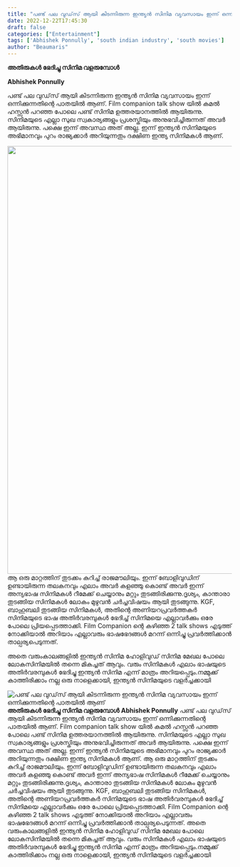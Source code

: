 ```yaml
---
title: "പണ്ട് പല വുഡ്‌സ് ആയി കിടന്നിരുന്ന ഇന്ത്യൻ സിനിമ വ്യവസായം ഇന്ന് ഒന്നിക്കുന്നതിന്റെ പാതയിൽ ആണ്"
date: 2022-12-22T17:45:30
draft: false
categories: ["Entertainment"]
tags: ['Abhishek Ponnully', 'south indian industry', 'south movies']
author: "Beaumaris"
---
```


<strong>അതിരുകൾ ഭേദിച്ചു സിനിമ വളരുമ്പോൾ</strong>

<strong>Abhishek Ponnully </strong>

പണ്ട് പല വുഡ്‌സ് ആയി കിടന്നിരുന്ന ഇന്ത്യൻ സിനിമ വ്യവസായം ഇന്ന് ഒന്നിക്കുന്നതിന്റെ പാതയിൽ ആണ്. Film companion talk show യിൽ കമൽ ഹസ്സൻ പറഞ്ഞ പോലെ പണ്ട് സിനിമ ഉത്തരയാനത്തിൽ ആയിരുന്നു. സിനിമയുടെ എല്ലാ സുഖ സ്വകാര്യങ്ങളും പ്രശസ്തിയും അനുഭവിച്ചിരുന്നത് അവർ ആയിരുന്നു. പക്ഷെ ഇന്ന് അവസ്ഥ അത് അല്ല. ഇന്ന് ഇന്ത്യൻ സിനിമയുടെ അഭിമാനവും പുറം രാജ്യക്കാർ അറിയുന്നതും ദക്ഷിണ ഇന്ത്യ സിനിമകൾ ആണ്.

<img class="size-full wp-image-368252 aligncenter" src="https://cdn.boolokam.com/articles/2022/12/fwfw22r2.jpg" alt="" width="758" height="960" />ആ ഒരു മാറ്റത്തിന് തുടക്കം കുറിച്ച് രാജമൗലിയും. ഇന്ന് ബോളിവുഡിന് ഉണ്ടായിരുന്ന തലകനവും എലാം അവർ കളഞ്ഞു കൊണ്ട് അവർ ഇന്ന് അന്യഭാഷ സിനിമകൾ റീമേക്ക് ചെയ്യാനും മറ്റും തുടങ്ങിരിക്കുന്നു.ദൃശ്യം, കാന്താരാ തുടങ്ങിയ സിനിമകൾ ലോകം മുഴുവൻ ചർച്ചവിഷയം ആയി തുടങ്ങുന്നു.
KGF, ബാഹുബലി തുടങ്ങിയ സിനിമകൾ, അതിന്റെ അണിയറപ്രവർത്തകർ സിനിമയുടെ ഭാഷ അതിർവരമ്പുകൾ ഭേദിച്ച് സിനിമയെ എല്ലാവർക്കും ഒരേ പോലെ പ്രിയപ്പെടത്താക്കി. Film Companion ന്റെ കഴിഞ്ഞ 2 talk shows എടുത്ത് നോക്കിയാൽ അറിയാം എല്ലാവരും ഭാഷഭേദങ്ങൾ മറന്ന് ഒന്നിച്ചു പ്രവർത്തിക്കാൻ താല്പര്യപെടുന്നത്.

അതെ വരുംകാലങ്ങളിൽ ഇന്ത്യൻ സിനിമ ഹോളിവുഡ് സിനിമ മേഖല പോലെ ലോകസിനിമയിൽ തന്നെ മികച്ചത് ആവും. വരും സിനിമകൾ എലാം ഭാഷയുടെ അതിർവരമ്പുകൾ ഭേദിച്ചു ഇന്ത്യൻ സിനിമ എന്ന് മാത്രം അറിയപ്പെടും.നമ്മുക്ക് കാത്തിരിക്കാം നല്ല ഒരു നാളെക്കായി, ഇന്ത്യൻ സിനിമയുടെ വളർച്ചക്കായി


![പണ്ട് പല വുഡ്‌സ് ആയി കിടന്നിരുന്ന ഇന്ത്യൻ സിനിമ വ്യവസായം ഇന്ന് ഒന്നിക്കുന്നതിന്റെ പാതയിൽ ആണ്](https://cdn.boolokam.com/articles/2022/12/fwfw22r2.jpg)**അതിരുകൾ ഭേദിച്ചു സിനിമ വളരുമ്പോൾ** **Abhishek Ponnully** പണ്ട് പല വുഡ്‌സ് ആയി കിടന്നിരുന്ന ഇന്ത്യൻ സിനിമ വ്യവസായം ഇന്ന് ഒന്നിക്കുന്നതിന്റെ പാതയിൽ ആണ്. Film companion talk show യിൽ കമൽ ഹസ്സൻ പറഞ്ഞ പോലെ പണ്ട് സിനിമ ഉത്തരയാനത്തിൽ ആയിരുന്നു. സിനിമയുടെ എല്ലാ സുഖ സ്വകാര്യങ്ങളും പ്രശസ്തിയും അനുഭവിച്ചിരുന്നത് അവർ ആയിരുന്നു. പക്ഷെ ഇന്ന് അവസ്ഥ അത് അല്ല. ഇന്ന് ഇന്ത്യൻ സിനിമയുടെ അഭിമാനവും പുറം രാജ്യക്കാർ അറിയുന്നതും ദക്ഷിണ ഇന്ത്യ സിനിമകൾ ആണ്. ആ ഒരു മാറ്റത്തിന് തുടക്കം കുറിച്ച് രാജമൗലിയും. ഇന്ന് ബോളിവുഡിന് ഉണ്ടായിരുന്ന തലകനവും എലാം അവർ കളഞ്ഞു കൊണ്ട് അവർ ഇന്ന് അന്യഭാഷ സിനിമകൾ റീമേക്ക് ചെയ്യാനും മറ്റും തുടങ്ങിരിക്കുന്നു.ദൃശ്യം, കാന്താരാ തുടങ്ങിയ സിനിമകൾ ലോകം മുഴുവൻ ചർച്ചവിഷയം ആയി തുടങ്ങുന്നു. KGF, ബാഹുബലി തുടങ്ങിയ സിനിമകൾ, അതിന്റെ അണിയറപ്രവർത്തകർ സിനിമയുടെ ഭാഷ അതിർവരമ്പുകൾ ഭേദിച്ച് സിനിമയെ എല്ലാവർക്കും ഒരേ പോലെ പ്രിയപ്പെടത്താക്കി. Film Companion ന്റെ കഴിഞ്ഞ 2 talk shows എടുത്ത് നോക്കിയാൽ അറിയാം എല്ലാവരും ഭാഷഭേദങ്ങൾ മറന്ന് ഒന്നിച്ചു പ്രവർത്തിക്കാൻ താല്പര്യപെടുന്നത്. അതെ വരുംകാലങ്ങളിൽ ഇന്ത്യൻ സിനിമ ഹോളിവുഡ് സിനിമ മേഖല പോലെ ലോകസിനിമയിൽ തന്നെ മികച്ചത് ആവും. വരും സിനിമകൾ എലാം ഭാഷയുടെ അതിർവരമ്പുകൾ ഭേദിച്ചു ഇന്ത്യൻ സിനിമ എന്ന് മാത്രം അറിയപ്പെടും.നമ്മുക്ക് കാത്തിരിക്കാം നല്ല ഒരു നാളെക്കായി, ഇന്ത്യൻ സിനിമയുടെ വളർച്ചക്കായി
